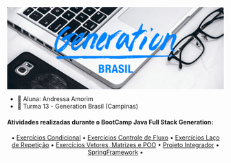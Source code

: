 <img align="center" src="gen-img.png">

- :sparkling_heart: Aluna: Andressa Amorim
- :book: Turma 13 - Generation Brasil (Campinas)

<h4>Atividades realizadas durante o BootCamp Java Full Stack Generation:</h4>

<p align="center">
•  <a href="https://github.com/amorimandy/Generation/tree/main/Ex-Java/Exerc%C3%ADcios/exercicios-condicional/src/laco_condicional">Exercícios Condicional</a> •
 <a href="https://github.com/amorimandy/Generation/tree/main/Ex-Java/Exerc%C3%ADcios/exercicios-controle-de-fluxo/src/fluxo">Exercícios Controle de Fluxo</a> • 
 <a href="https://github.com/amorimandy/Generation/tree/main/Ex-Java/Exerc%C3%ADcios/exercicios-laco-rep/src/exer_laco_rep">Exercícios Laço de Repetição</a> • 
 <a href="https://github.com/amorimandy/Generation/tree/main/Ex-Java/Exerc%C3%ADcios/exercicios-vet-matPOO/src/vet_mat_poo">Exercícios Vetores, Matrizes e POO</a> • 
 <a href="https://github.com/amorimandy/ProjetoIntegrador-RuralSabor">Projeto Integrador</a> • 
 <a href="https://github.com/amorimandy/Generation/tree/main/SpringFramework">SpringFramework</a> • 
</p>


